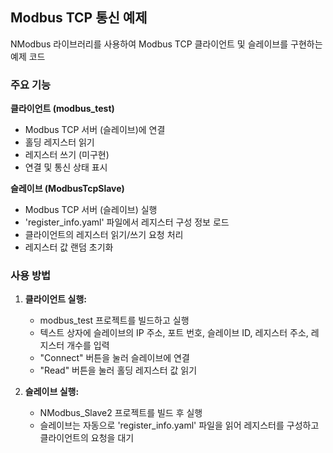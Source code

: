 ## Modbus TCP 통신 예제

NModbus 라이브러리를 사용하여 Modbus TCP 클라이언트 및 슬레이브를 구현하는 예제 코드

### 주요 기능

**클라이언트 (modbus\_test)**

*   Modbus TCP 서버 (슬레이브)에 연결
*   홀딩 레지스터 읽기
*   레지스터 쓰기 (미구현)
*   연결 및 통신 상태 표시

**슬레이브 (ModbusTcpSlave)**

*   Modbus TCP 서버 (슬레이브) 실행
*   'register\_info.yaml' 파일에서 레지스터 구성 정보 로드
*   클라이언트의 레지스터 읽기/쓰기 요청 처리
*   레지스터 값 랜덤 초기화

### 사용 방법

1.  **클라이언트 실행:**
    *   modbus\_test 프로젝트를 빌드하고 실행
    *   텍스트 상자에 슬레이브의 IP 주소, 포트 번호, 슬레이브 ID, 레지스터 주소, 레지스터 개수를 입력
    *   "Connect" 버튼을 눌러 슬레이브에 연결
    *   "Read" 버튼을 눌러 홀딩 레지스터 값 읽기

2.  **슬레이브 실행:**
    *   NModbus\_Slave2 프로젝트를 빌드 후 실행
    *   슬레이브는 자동으로 'register\_info.yaml' 파일을 읽어 레지스터를 구성하고 클라이언트의 요청을 대기
